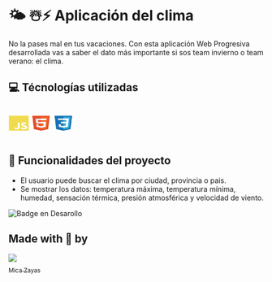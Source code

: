<h1 align="left">  🌤 ☃⚡ Aplicación del clima</h1>

No la pases mal en tus vacaciones. Con esta aplicación Web Progresiva desarrollada vas a saber el dato más importante si sos team invierno o team verano: el clima. 

## 💻 Técnologías utilizadas

<div align="left" valign="top"><br>
  <img align="center" alt="Js" height="30" width="40" src="https://raw.githubusercontent.com/devicons/devicon/master/icons/javascript/javascript-plain.svg">
  <img align="center" alt="HTML" height="30" width="40" src="https://raw.githubusercontent.com/devicons/devicon/master/icons/html5/html5-original.svg">
  <img align="center" alt="CSS" height="30" width="40" src="https://raw.githubusercontent.com/devicons/devicon/master/icons/css3/css3-original.svg">
</div><br>

## 🔨 Funcionalidades del proyecto

- El usuario puede buscar el clima por ciudad, provincia o pais.
- Se mostrar los datos: temperatura máxima, temperatura mínima, humedad, sensación térmica, presión atmosférica y velocidad de viento.

![Badge en Desarollo](https://img.shields.io/badge/STATUS-EN%20DESAROLLO-green)

<!--<h4 align="left">
:construction: Proyecto en construcción :construction:
</h4> -->

## Made with 🧡 by

[<img src="https://avatars.githubusercontent.com/u/78271925?s=400&u=df7d75ed752f181f7eecb2b9265d4dfdc0314c2c&v=4" width=115><br><sub>Mica Zayas</sub>](https://github.com/micazayas) 

